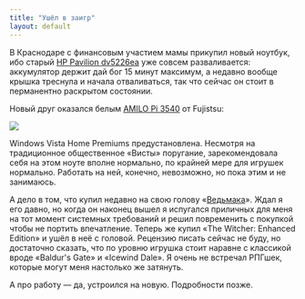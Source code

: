 ```yaml
---
title: "Ушёл в заигр"
layout: default
---
```

В Краснодаре с финансовым участием мамы прикупил новый ноутбук, ибо старый [HP Pavilion dv5226ea](http://h10025.www1.hp.com/ewfrf/wc/product?lc=ru&dlc=ru&cc=ru&lang=ru&product=3216182&) уже совсем разваливается: аккумулятор держит дай бог 15 минут максимум, а недавно вообще крышка треснула и начала отваливаться, так что сейчас он стоит в перманентно раскрытом состоянии.

Новый друг оказался белым [AMILO Pi 3540](http://uk.ts.fujitsu.com/home/products/notebooks/amilo_pi_3540.html) от Fujistsu:

[![](http://uk.ts.fujitsu.com/Resources/103/1656298899.jpg)](http://uk.ts.fujitsu.com/home/products/notebooks/amilo_pi_3540.html)


Windows Vista Home Premiums предустановлена. Несмотря на традиционное общественное «Висты» поругание, зарекомендовала себя на этом ноуте вполне нормально, по крайней мере для игрушек нормально. Работать на ней, конечно, невозможно, но пока этим и не занимаюсь.

А дело в том, что купил недавно на свою голову «[Ведьмака](http://www.thewitcher.com/)». Ждал я его давно, но когда он наконец вышел я испугался приличных для меня на тот момент системных требований и решил повременить с покупкой чтобы не портить впечатление. Теперь же купил «The Witcher: Enhanced Edition» и ушёл в неё с головой. Рецензию писать сейчас не буду, но достаточно сказать, что по уровню игрушка стоит наравне с классикой вроде «Baldur's Gate» и «Icewind Dale». Я очень не встречал РПГшек, которые могут меня настолько же затянуть.

А про работу — да, устроился на новую. Подробности позже.
